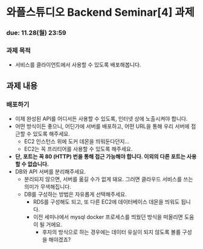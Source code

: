 # 와플스튜디오 Backend Seminar[4] 과제

### due: 11.28(월) 23:59

### 과제 목적
- 서비스를 클라이언트에서 사용할 수 있도록 배포해봅니다.

## 과제 내용

### 배포하기

- 이제 완성된 API를 어디서든 사용할 수 있도록, 인터넷 상에 노출시켜야 합니다.
- 어떤 방식이든 좋으니, 어딘가에 서버를 배포하고, 어떤 URL을 통해 우리 서버에 접근할 수 있도록 해주세요.
  - EC2 인스턴스 위에 도커 데몬을 띄워둔다던지...
  - EC2는 꼭 프리티어를 사용할 수 있도록 해주세요.
- **단, 포트는 꼭 80 (HTTP) 번을 통해 접근 가능해야 합니다. 이외의 다른 포트는 사용할 수 없습니다.**
- DB와 API 서버를 분리해주세요.
  - 분리되지 않으면, 서버를 옮길 수가 없게 돼요. 그러면 클라우드 서비스를 쓰는 의미가 무색해집니다.
  - DB를 구성하는 방법은 자유롭게 선택해주세요.
    - RDS를 구성해도 되고, 또 다른 EC2에 데이터베이스 데몬을 띄워도 됩니다.
    - 이전 세미나에서 mysql docker 프로세스를 띄웠던 방식을 떠올리면 도움이 될 거에요.
      - 후자의 방식으로 하는 경우에는 데이터 유실이 되지 않도록 볼륨 구성을 해야겠죠?
